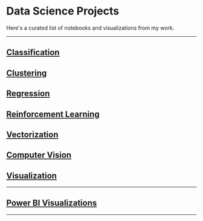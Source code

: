 # Data Science  Projects

Here's a curated list of notebooks and visualizations from my work.

---

## [Classification](./Classification.md)
## [Clustering](./Clustering.md)
## [Regression](./Regression.md)
## [Reinforcement Learning](./RL.md)
## [Vectorization](./Vectorization.md)
## [Computer Vision](./Vision.md)
## [Visualization](./Visualization.md)


---

## [Power BI Visualizations](./PBI.md)

---

<!-- Add more projects here -->


